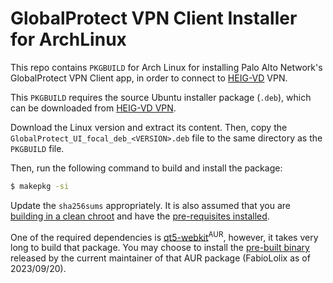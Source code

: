 # GlobalProtect VPN Client Installer for ArchLinux

This repo contains `PKGBUILD` for Arch Linux for installing Palo Alto Network's 
GlobalProtect VPN Client app, in order to connect to 
[HEIG-VD](https://heig-vd.ch) VPN.


This `PKGBUILD` requires the source Ubuntu installer package (`.deb`), which can 
be downloaded from [HEIG-VD VPN](https://vpn.heig-vd.ch).

Download the Linux version and extract its content. Then, copy the `GlobalProtect_UI_focal_deb_<VERSION>.deb` file to the same directory as the `PKGBUILD` file.

Then, run the following command to build and install the package:

```bash
$ makepkg -si
```

Update the `sha256sums` appropriately.
It is also assumed that you are [building in a clean chroot](https://wiki.archlinux.org/title/DeveloperWiki:Building_in_a_clean_chroot) 
and have the [pre-requisites installed](https://wiki.archlinux.org/title/Creating_packages#Prerequisite_software).

One of the required dependencies is [qt5-webkit](https://aur.archlinux.org/packages/qt5-webkit)<sup>AUR</sup>, 
however, it takes very long to build that package. 
You may choose to install the [pre-built binary](https://aur.archlinux.org/packages/qt5-webkit#comment-896552) released 
by the current maintainer of that AUR package (FabioLolix as of 2023/09/20).
